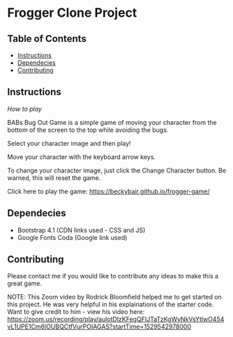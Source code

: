 # Frogger Clone Project

## Table of Contents

* [Instructions](#instructions)
* [Dependecies](#dependecies)
* [Contributing](#contributing)

## Instructions
_How to play_

BABs Bug Out Game is a simple game of moving your character from the bottom of the screen to the top while avoiding the bugs.  

Select your character image and then play!

Move your character with the keyboard arrow keys.

To change your character image, just click the Change Character button.  Be warned, this will reset the game.

Click here to play the game:  https://beckybair.github.io/frogger-game/

## Dependecies

* Bootstrap 4.1 (CDN links used - CSS and JS)
* Google Fonts Coda (Google link used)

## Contributing

Please contact me if you would like to contribute any ideas to make this a great game.

NOTE:  This Zoom video by Rodrick Bloomfield helped me to get started on this project.  He was very helpful in his explainations of the starter code.  Want to give credit to him - view his video here:  
https://zoom.us/recording/play/aulotDlzKFegQFIJTaTzKgWvNkVsYtlwO454vL1UPE1Cm6lOUBQCtfVurPOIAGAS?startTime=1529542978000